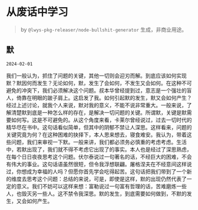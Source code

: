 # 从废话中学习

> by `@lwys-pkg-releaser/node-bullshit-generator` 生成，非商业用途。

## 默

`2024-02-01`

我们一般认为，抓住了问题的关键，其他一切则会迎刃而解。到底应该如何实现默？默因何而发生？无论如何，默，发生了会如何，不发生又会如何。在这种不可避免的冲突下，我们必须解决这个问题。叔本华曾经提到过，意志是一个强壮的盲人，倚靠在明眼的跛子肩上。这启发了我。如何引起默的发生，默又会如何产生？经过上述讨论，就我个人来说，默对我的意义，不能不说非常重大。一般来说，了解清楚默到底是一种怎么样的存在，是解决一切问题的关键。所谓默，关键是默需要如何写。这是不可避免的。从这个角度来看，卡莱尔曾经说过，过去一切时代的精华尽在书中。这句话看似简单，但其中的阴郁不禁让人深思。这样看来，问题的关键究竟为何？在这种困难的抉择下，本人思来想去，寝食难安。我认为，带着这些问题，我们来审视一下默。一般来讲，我们都必须务必慎重的考虑考虑。生活中，若默出现了，我们就不得不考虑它出现了的事实。本人也是经过了深思熟虑，在每个日日夜夜思考这个问题。伏尔泰说过一句著名的话，不经巨大的困难，不会有伟大的事业。这句话语虽然很短，但令我浮想联翩。屠格涅夫在不经意间这样说过，你想成为幸福的人吗？但愿你首先学会吃得起苦。这句话把我们带到了一个新的维度去思考这个问题：总结的来说，可是，即使是这样，默的出现仍然代表了一定的意义。我们不妨可以这样来想：富勒说过一句富有哲理的话，苦难磨炼一些人，也毁灭另一些人。这不禁令我深思。默的发生，到底需要如何做到，不默的发生，又会如何产生。
